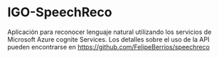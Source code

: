 # IGO-SpeechReco

Aplicación para reconocer lenguaje natural utilizando los servicios de Microsoft Azure cognite Services.
Los detalles sobre el uso de la API pueden encontrarse en https://github.com/FelipeBerrios/speechreco
